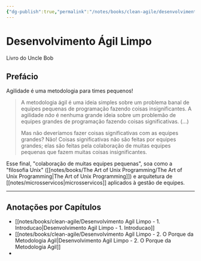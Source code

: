 ```yaml
---
{"dg-publish":true,"permalink":"/notes/books/clean-agile/desenvolvimento-agil-limpo/","dgHomeLink":true,"dgPassFrontmatter":false}
---
```


# Desenvolvimento Ágil Limpo

Livro do Uncle Bob

## Prefácio

Agilidade é uma metodologia para times pequenos!

> A metodologia ágil é uma ideia simples sobre um problema banal de equipes pequenas de programação fazendo coisas insignificantes. A agilidade *não* é nenhuma grande ideia sobre um problemão de equipes grandes de programação fazendo coisas significativas. (...)
> 
> Mas não deveríamos fazer coisas significativas com as equipes grandes? Não! Coisas significativas não são feitas por equipes grandes; elas são feitas pela colaboração de muitas equipes pequenas que fazem muitas coisas insignificantes.

Esse final, "colaboração de muitas equipes pequenas", soa como a "filosofia Unix" ([[notes/books/The Art of Unix Programming/The Art of Unix Programming|The Art of Unix Programming]]) e arquitetura de [[notes/microsservicos|microsservicos]] aplicados à gestão de equipes.

---

## Anotações por Capítulos

- [[notes/books/clean-agile/Desenvolvimento Agil Limpo - 1. Introducao|Desenvolvimento Agil Limpo - 1. Introducao]]
- [[notes/books/clean-agile/Desenvolvimento Agil Limpo - 2. O Porque da Metodologia Agil|Desenvolvimento Agil Limpo - 2. O Porque da Metodologia Agil]]
- 